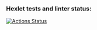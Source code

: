 ### Hexlet tests and linter status:
[![Actions Status](https://github.com/mkaraev/frontend-project-44/workflows/hexlet-check/badge.svg)](https://github.com/mkaraev/frontend-project-44/actions)